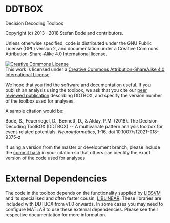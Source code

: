 # DDTBOX
Decision Decoding Toolbox

Copyright (c) 2013--2018 Stefan Bode and contributors.

Unless otherwise specified, code is distributed under the GNU Public License (GPL) version 2, and documentation under a Creative Commons Attribution-Share-Alike 4.0 International license.

<a rel="license" href="http://creativecommons.org/licenses/by-sa/4.0/"><img alt="Creative Commons License" style="border-width:0" src="https://i.creativecommons.org/l/by-sa/4.0/88x31.png" /></a><br />This work is licensed under a <a rel="license" href="http://creativecommons.org/licenses/by-sa/4.0/">Creative Commons Attribution-ShareAlike 4.0 International License</a>.

We hope that you find the software and documentation useful.
If you publish an analysis using the toolbox, we ask that you cite our [peer reviewed publication](https://doi.org/10.1007/s12021-018-9375-z) describing DDTBOX, and specify the version number of the toolbox used for analyses.
 
A sample citation would be:

Bode, S., Feuerriegel, D., Bennett, D., & Alday, P.M. (2018). The Decision Decoding ToolBOX (DDTBOX) -- A multivariate pattern analysis toolbox for event-related potentials. *Neuroinformatics*, 1-16. doi 10.1007/s12021-018-9375-z

If using a version from the master or development branch, please include the [commit hash](http://codetunnel.io/merge-vs-rebase-part-1-what-is-a-commit-hash/) in your citation so that others can identify the exact version of the code used for analyses.

# External Dependencies

The code in the toolbox depends on the functionality supplied by [LIBSVM](https://www.csie.ntu.edu.tw/~cjlin/libsvm/) and its specialised and often faster cousin, [LIBLINEAR](https://www.csie.ntu.edu.tw/~cjlin/liblinear/).
These libraries are included with DDTBOX from v1.0 onwards. In some cases you may need to configure MATLAB to use these external dependencies.
Please see their respective documentation for more information. 

